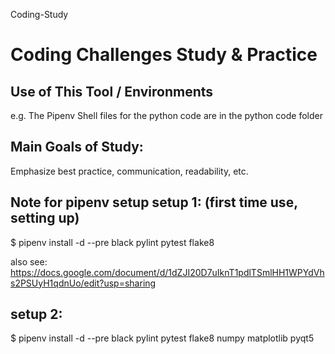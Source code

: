 Coding-Study
# Coding Challenges Study &amp; Practice

## Use of This Tool / Environments
e.g. The Pipenv Shell files for the python code are in the python code folder

## Main Goals of Study:
Emphasize best practice, communication, readability, etc. 

## Note for pipenv setup setup 1: (first time use, setting up)
$ pipenv install -d --pre black pylint pytest flake8

also see: https://docs.google.com/document/d/1dZJI20D7uIknT1pdlTSmlHH1WPYdVhs2PSUyH1qdnUo/edit?usp=sharing

## setup 2: 
$ pipenv install -d --pre black pylint pytest flake8 numpy matplotlib pyqt5

##

